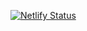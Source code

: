 [![Netlify Status](https://api.netlify.com/api/v1/badges/f2ac318f-d15f-436f-8b32-7bfc282dcddf/deploy-status)](https://app.netlify.com/sites/thirm/deploys)
